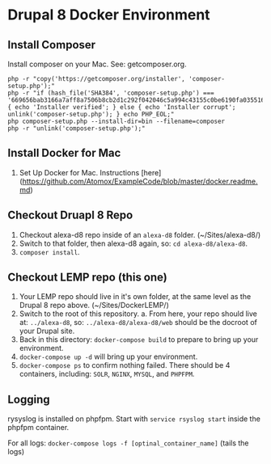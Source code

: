 # Drupal 8 Docker Environment

## Install Composer
Install composer on your Mac. See: getcomposer.org.

```
php -r "copy('https://getcomposer.org/installer', 'composer-setup.php');"
php -r "if (hash_file('SHA384', 'composer-setup.php') === '669656bab3166a7aff8a7506b8cb2d1c292f042046c5a994c43155c0be6190fa0355160742ab2e1c88d40d5be660b410') { echo 'Installer verified'; } else { echo 'Installer corrupt'; unlink('composer-setup.php'); } echo PHP_EOL;"
php composer-setup.php --install-dir=bin --filename=composer
php -r "unlink('composer-setup.php');"
```


## Install Docker for Mac

 1. Set Up Docker for Mac. Instructions [here] (https://github.com/Atomox/ExampleCode/blob/master/docker.readme.md)


## Checkout Druapl 8 Repo

 1. Checkout alexa-d8 repo inside of an `alexa-d8` folder. (~/Sites/alexa-d8/)
 2. Switch to that folder, then alexa-d8 again, so: `cd alexa-d8/alexa-d8`.
 3. `composer install`.


## Checkout LEMP repo (this one)
 1. Your LEMP repo should live in it's own folder, at the same level as the Drupal 8 repo above. (~/Sites/DockerLEMP/)
 2. Switch to the root of this repository.
  a. From here, your repo should live at: `../alexa-d8`, so: `../alexa-d8/alexa-d8/web` should be the docroot of your Drupal site.
 3. Back in this directory: `docker-compose build` to prepare to bring up your environment.
 4. `docker-compose up -d` will bring up your environment.
 5. `docker-compose ps` to confirm nothing failed. There should be 4 containers, including: `SOLR`, `NGINX`, `MYSQL`, and `PHPFPM`.


## Logging
rysyslog is installed on phpfpm. Start with `service rsyslog start` inside the phpfpm container.

For all logs: `docker-compose logs -f [optinal_container_name]` (tails the logs)